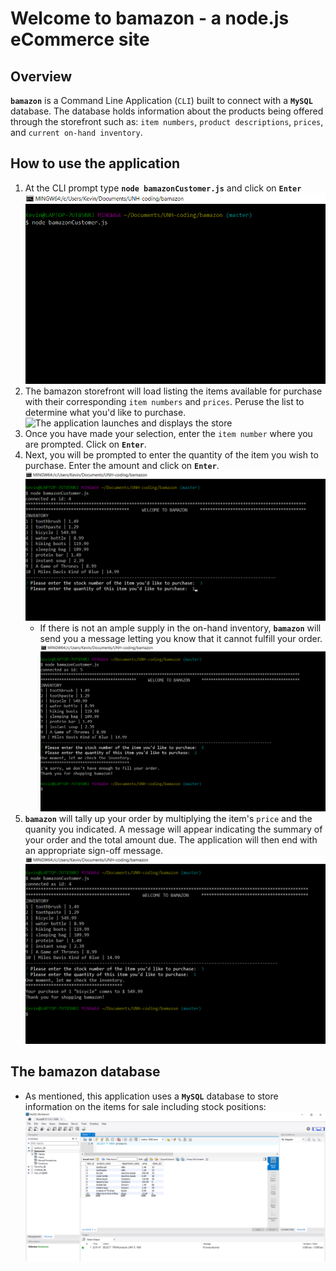 # Welcome to bamazon - a node.js eCommerce site

## Overview
**`bamazon`** is a Command Line Application (`CLI`) built to connect with a **`MySQL`** database. The database holds information about the products being offered through the storefront such as: `item numbers`, `product descriptions`, `prices`, and `current on-hand inventory`.

## How to use the application
1. At the CLI prompt type **`node bamazonCustomer.js`** and click on **`Enter`**
![Image of application launch command](assets/nodeCmd.png)
2. The bamazon storefront will load listing the items available for purchase with their corresponding `item numbers` and `prices`.  Peruse the list to determine what you'd like to purchase.
![The application launches and displays the store](bamazon/assets/bamazonLaunch.png)
3. Once you have made your selection, enter the `item number` where you are prompted. Click on **`Enter`**.
4. Next, you will be prompted to enter the quantity of the item you wish to purchase. Enter the amount and click on **`Enter`**.
![Customer selects item and quantity to purchase](assets/customerSelect.png)
	* If there is not an ample supply in the on-hand inventory, **`bamazon`** will send you a message letting you know that it cannot fulfill your order.
	![There isn't enough inventory to fulfill the order](assets/sorryNoMas.png)
5. **`bamazon`** will tally up your order by multiplying the item's `price` and the quanity you indicated. A message will appear indicating the summary of your order and the total amount due. The application will then end with an appropriate sign-off message.
![The order is complete: summary and closing message](assets/saleComplete.png)

## The bamazon database
* As mentioned, this application uses a **`MySQL`** database to store information on the items for sale including stock positions:
![bamazon database](assets/bamazonDb.png)